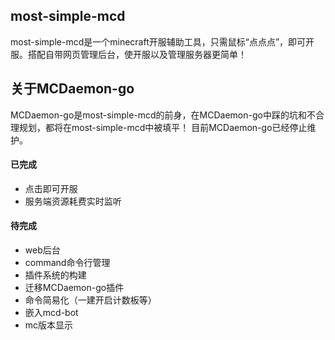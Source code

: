 ## most-simple-mcd

most-simple-mcd是一个minecraft开服辅助工具，只需鼠标“点点点”，即可开服。搭配自带网页管理后台，使开服以及管理服务器更简单！

## 关于MCDaemon-go
MCDaemon-go是most-simple-mcd的前身，在MCDaemon-go中踩的坑和不合理规划，都将在most-simple-mcd中被填平！
目前MCDaemon-go已经停止维护。

#### 已完成
- 点击即可开服
- 服务端资源耗费实时监听


#### 待完成
- web后台
- command命令行管理
- 插件系统的构建
- 迁移MCDaemon-go插件
- 命令简易化（一建开启计数板等）
- 嵌入mcd-bot
- mc版本显示

